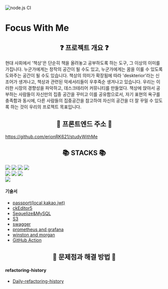 ![node.js CI](https://github.com/JangJaeWon22/focus-with-me/actions/workflows/node.js.yml/badge.svg?branch=main)

# Focus With Me

## <div align=center> ❓ 프로젝트 개요 ❓ </div>

현대 사회에서 '책상'은 단순히 책을 올려놓고 공부하도록 하는 도구, 그 이상의 이미를 가집니다. 누군가에게는 창작의 공간이 될 수도 있고, 누군가에게는 꿈을 이룰 수 있도록 도와주는 공간이 될 수도 있습니다.
책상의 의미가 확장됨에 따라 'deskterior'라는 신조어가 생겨나고, 책상과 관련된 악세서리들이 우후죽순 생겨나고 있습니다.
우리는 이러한 시장의 경향성을 파악하고, 데스크테리어 커뮤니티를 만들었다. 책상에 앉아서 공부하는 사람들이 자신만의 집중 공간을 꾸미고 이를 공유함으로서, 자기 표현의 욕구를 충족함과 동시에, 다른 사람들의 집중공간을 참고하여 자신의 공간을 더 잘 꾸밀 수 있도록 하는 것이 우리의 프로젝트 목표입니다.

## <div align=center> 🤝 프론트엔드 주소 🤝 </div>

https://github.com/erionRK621/studyWithMe

## <div align=center> 📚 STACKS 📚 </div>

<img src="https://img.shields.io/badge/passport-0.5.0-34E27A?style=for-the-badge&logo=Passport&logoColor=white"/>
<img src="https://img.shields.io/badge/sequelize-6.8.0-52B0E7?style=for-the-badge&logo=Sequelize&logoColor=white"/>
<img src="https://img.shields.io/badge/Swagger-4.1.6-85EA2D?style=for-the-badge&logo=Swagger&logoColor=white"/>
<img src="https://img.shields.io/badge/MySQL-2.3.2-4479A1?style=for-the-badge&logo=MySQL&logoColor=white"/>
<br>
<img src="https://img.shields.io/badge/docker-3.0.0-2496ED?style=for-the-badge&logo=docker&logoColor=white"/>
<img src="https://img.shields.io/badge/prometheus-2.32.0-E6522C?style=for-the-badge&logo=prometheus&logoColor=white"/>
<img src="https://img.shields.io/badge/grafana-8.2.4-E6522C?style=for-the-badge&logo=grafana&logoColor=white"/>
<br>
<img src="https://img.shields.io/badge/githubactions-2088FF?style=for-the-badge&logo=githubactions&logoColor=white"/>

#### 기술서

- [passport(local,kakao,jwt)](./doc/skill-book/passport.md)
- [ckEditor5](./doc/skill-book/ckeditor.md)
- [Sequelize&MySQL](./doc/skill-book/sequelize&mysql/sequelize&mysql.md)
- [S3](./doc/skill-book/S3.md)
- [swagger](./doc/skill-book/swagger.md)
- [prometheus and grafana](./doc/skill-book/prometheus_and_grafana/prometheus_and_grafana.md)
- [winston and morgan](./doc/skill-book/winston&morgan/winston&morgan.md)
- [GitHub Action](./doc/skill-book/github_action.md)

## <div align=center> 🐳 문제점과 해결 방법 🐳 </div>

#### refactoring-history

- [Daily-refactoring-history](./doc/refactoring-history)
